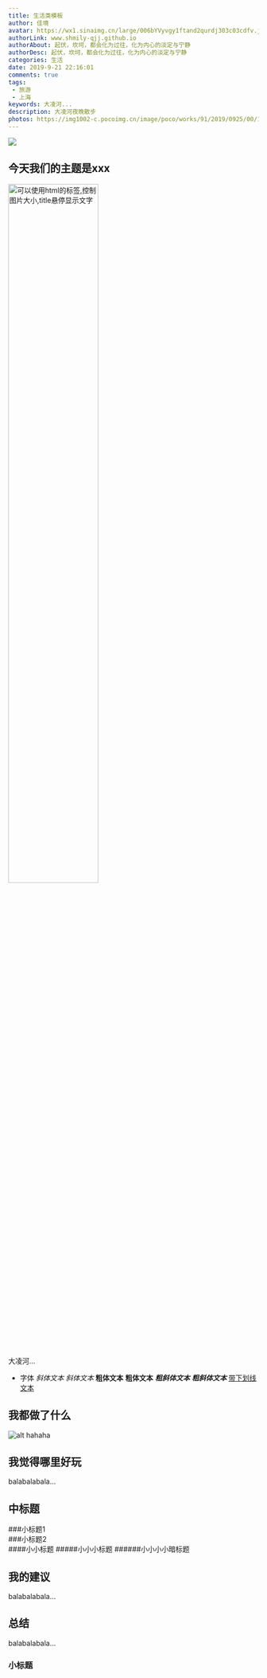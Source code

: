 ```yaml
---
title: 生活类模板
author: 佳境
avatar: https://wx1.sinaimg.cn/large/006bYVyvgy1ftand2qurdj303c03cdfv.jpg
authorLink: www.shmily-qjj.github.io
authorAbout: 起伏，坎坷，都会化为过往，化为内心的淡定与宁静
authorDesc: 起伏，坎坷，都会化为过往，化为内心的淡定与宁静
categories: 生活
date: 2019-9-21 22:16:01
comments: true
tags: 
 - 旅游  
 - 上海  
keywords: 大凌河...
description: 大凌河夜晚散步
photos: https://img1002-c.pocoimg.cn/image/poco/works/91/2019/0925/00/15693426989711298_201174771_H800.jpg
---
```


![](https://img1002-c.pocoimg.cn/image/poco/works/91/2019/0925/00/15693426989711298_201174771_H800.jpg)

## 今天我们的主题是xxx  
<img src="https://vi1.xiu123.cn/live/2019/09/25/00/1002v1569343218958171908_b.jpg" width=60% title="可以使用html的标签,控制图片大小,title悬停显示文字">  

大凌河...
* 字体
*斜体文本*
_斜体文本_
**粗体文本**
__粗体文本__
***粗斜体文本***
___粗斜体文本___
<u>带下划线文本</u>

## 我都做了什么  

![alt hahaha](https://vi1.xiu123.cn/live/2019/09/25/00/1002v1569343218958171908_b.jpg "图片注释呀!鼠标放那会弹出注释!")


## 我觉得哪里好玩

balabalabala...

## 中标题  
###小标题1  
###小标题2  
####小小标题
#####小小小标题
######小小小小暗标题

## 我的建议

balabalabala...

## 总结

balabalabala...

### 小标题



